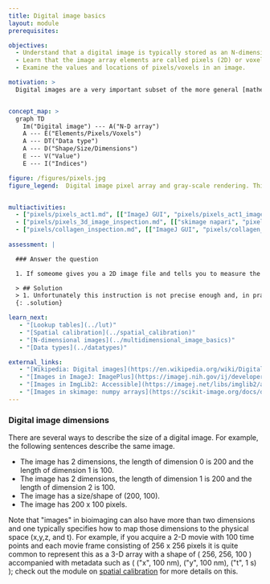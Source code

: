 ```yaml
---
title: Digital image basics
layout: module
prerequisites:

objectives:
  - Understand that a digital image is typically stored as an N-dimensional array.
  - Learn that the image array elements are called pixels (2D) or voxels (3D).
  - Examine the values and locations of pixels/voxels in an image.

motivation: >
  Digital images are a very important subset of the more general [mathematical definition](https://mathworld.wolfram.com/Image.html) of an image. The vast majority of available algorithms and visualisation tools operate on digital images and all (as far as we know) scientific microscopes output digital images. Thus, for microscopy based science, it is crucial to understand the basic properties of digitial images and how to effectively inspect their content.


concept_map: >
  graph TD
    Im("Digital image") --- A("N-D array")
    A --- E("Elements/Pixels/Voxels")
    A --- DT("Data type")
    A --- D("Shape/Size/Dimensions")
    E --- V("Value")
    E --- I("Indices")

figure: /figures/pixels.jpg
figure_legend:  Digital image pixel array and gray-scale rendering. This array (image) has two dimensions with 21 x 21 elements (pixels). The pixel values (black numbers) can be addressed by their respective pixel indices (green numbers).


multiactivities:
  - ["pixels/pixels_act1.md", [["ImageJ GUI", "pixels/pixels_act1_imagejgui.md"], ["skimage napari", "pixels/pixels_act1_skimage_napari.py"], ["MATLAB", "pixels/pixels_act1_matlab.m"], ["Galaxy", "pixels/pixels_act1_galaxy.md"]]]
  - ["pixels/pixels_3d_image_inspection.md", [["skimage napari", "pixels/pixels_3d_image_inspection_skimage_napari.py"]]]
  - ["pixels/collagen_inspection.md", [["ImageJ GUI", "pixels/collagen_inspection_imagejgui.md"]]]
  
assessment: |

  ### Answer the question

  1. If someome gives you a 2D image file and tells you to measure the value of the pixel at the indices `(7,8)` without telling you which programming language to use. Is that a precise enough instruction? If not, how many different pixels could that actually refer to?  

  > ## Solution
  > 1. Unfortunately this instruction is not precise enough and, in practice it could refer to four different pixels, depending on whether this is meant to be zero or one-based indexing and depending whether this is row or column-major ordering. See [here for more details](https://en.wikipedia.org/wiki/Row-_and_column-major_order).
  {: .solution} 

learn_next:
   - "[Lookup tables](../lut)"
   - "[Spatial calibration](../spatial_calibration)"
   - "[N-dimensional images](../multidimensional_image_basics)"
   - "[Data types](../datatypes)"

external_links:
   - "[Wikipedia: Digital images](https://en.wikipedia.org/wiki/Digital_image)"
   - "[Images in ImageJ: ImagePlus](https://imagej.nih.gov/ij/developer/api/ij/ij/ImagePlus.html)"
   - "[Images in ImgLib2: Accessible](https://imagej.net/libs/imglib2/accessibles)"
   - "[Images in skimage: numpy arrays](https://scikit-image.org/docs/dev/user_guide/numpy_images.html)"
---
```


### Digital image dimensions

There are several ways to describe the size of a digital image. For example, the following sentences describe the same image.

- The image has 2 dimensions, the length of dimension 0 is 200 and the length of dimension 1 is 100.
- The image has 2 dimensions, the length of dimension 1 is 200 and the length of dimension 2 is 100.
- The image has a size/shape of (200, 100).
- The image has 200 x 100 pixels.

Note that "images" in bioimaging can also have more than two dimensions and one typically specifies how to map those dimensions to the physical space (x,y,z, and t). For example, if you acquire a 2-D movie with 100 time points and each movie frame consisting of 256 x 256 pixels it is quite common to represent this as a 3-D array with a shape of ( 256, 256, 100 ) accompanied with metadata such as ( ("x", 100 nm), ("y", 100 nm), ("t", 1 s) ); check out the module on [spatial calibration](../spatial_calibration) for more details on this.

